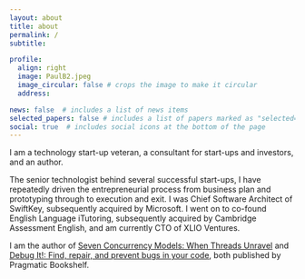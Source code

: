 ```yaml
---
layout: about
title: about
permalink: /
subtitle: 

profile:
  align: right
  image: PaulB2.jpeg
  image_circular: false # crops the image to make it circular
  address: 

news: false  # includes a list of news items
selected_papers: false # includes a list of papers marked as "selected={true}"
social: true  # includes social icons at the bottom of the page
---
```


I am a technology start-up veteran, a consultant for start-ups and investors, and an author.

The senior technologist behind several successful start-ups, I have repeatedly driven the entrepreneurial process from business plan and prototyping through to execution and exit. I was Chief Software Architect of SwiftKey, subsequently acquired by Microsoft. I went on to co-found English Language iTutoring, subsequently acquired by Cambridge Assessment English, and am currently CTO of XLIO Ventures.

I am the author of [Seven Concurrency Models: When Threads Unravel](https://pragprog.com/titles/pb7con/seven-concurrency-models-in-seven-weeks/) and [Debug It!: Find, repair, and prevent bugs in your code](https://pragprog.com/titles/pbdp/debug-it/), both published by Pragmatic Bookshelf.